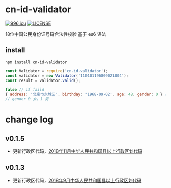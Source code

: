 # cn-id-validator
[![996.icu](https://img.shields.io/badge/link-996.icu-red.svg)](https://996.icu)
[![LICENSE](https://img.shields.io/badge/license-Anti%20996-blue.svg)](https://github.com/996icu/996.ICU/blob/master/LICENSE)


18位中国公民身份证号码合法性校验
基于 es6 语法
## install 

```
npm install cn-id-validator
```

```javascript
const Validator = require('cn-id-validator');
const validator = new Validator('110101196809021004');
const result = validator.valid();
```

```javascript
false // if faild
{ address: '北京市东城区', birthday: '1968-09-02', age: 48, gender: 0 } //if success
// gender 0 女，1 男
```

# change log
## v0.1.5
- 更新行政区代码，[2018年11月中华人民共和国县以上行政区划代码](http://www.mca.gov.cn/article/sj/xzqh/2018/201804-12/20181101021046.html)

## v0.1.3
- 更新行政区代码，[2018年9月中华人民共和国县以上行政区划代码](http://www.mca.gov.cn/article/sj/xzqh/2018/201804-12/20180910291042.html)